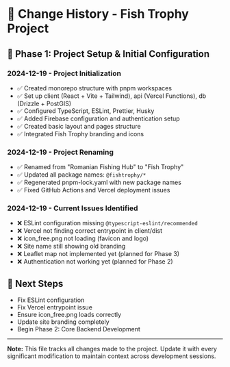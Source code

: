 # 📝 Change History - Fish Trophy Project

## 🚀 **Phase 1: Project Setup & Initial Configuration**

### **2024-12-19 - Project Initialization**
- ✅ Created monorepo structure with pnpm workspaces
- ✅ Set up client (React + Vite + Tailwind), api (Vercel Functions), db (Drizzle + PostGIS)
- ✅ Configured TypeScript, ESLint, Prettier, Husky
- ✅ Added Firebase configuration and authentication setup
- ✅ Created basic layout and pages structure
- ✅ Integrated Fish Trophy branding and icons

### **2024-12-19 - Project Renaming**
- ✅ Renamed from "Romanian Fishing Hub" to "Fish Trophy"
- ✅ Updated all package names: `@fishtrophy/*`
- ✅ Regenerated pnpm-lock.yaml with new package names
- ✅ Fixed GitHub Actions and Vercel deployment issues

### **2024-12-19 - Current Issues Identified**
- ❌ ESLint configuration missing `@typescript-eslint/recommended`
- ❌ Vercel not finding correct entrypoint in client/dist
- ❌ icon_free.png not loading (favicon and logo)
- ❌ Site name still showing old branding
- ❌ Leaflet map not implemented yet (planned for Phase 3)
- ❌ Authentication not working yet (planned for Phase 2)

## 🎯 **Next Steps**
- Fix ESLint configuration
- Fix Vercel entrypoint issue
- Ensure icon_free.png loads correctly
- Update site branding completely
- Begin Phase 2: Core Backend Development

---

**Note:** This file tracks all changes made to the project. Update it with every significant modification to maintain context across development sessions.

